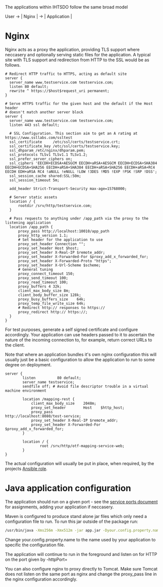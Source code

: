The applications within IHTSDO follow the same broad model


  User -> | Nginx | -> | Application |

# Nginx

Nginx acts as a proxy the application, providing TLS support where neccasery and optionally serving static files for the application. A typical site with TLS support and redirection from HTTP to the SSL would be as follows.

```
# Redirect HTTP traffic to HTTPS, acting as default site
server {
  server_name www.testservice.com testservice.com;
  listen 80 default;
  rewrite ^ https://$host$request_uri permanent;
}

# Serve HTTPS traffic for the given host and the default if the Host header
# doesn't match another server block
server {
  server_name www.testservice.com testservice.com;
  listen 443 ssl default;

  # SSL Configuration. This section aim to get an A rating at https://www.ssllabs.com/ssltest
  ssl_certificate     /etc/ssl/certs/testservice.crt;
  ssl_certificate_key /etc/ssl/certs/testservice.key;
  ssl_dhparam /etc/nginx/dhparam.pem;
  ssl_protocols TLSv1 TLSv1.1 TLSv1.2;
  ssl_prefer_server_ciphers on;
  ssl_ciphers 'EECDH+ECDSA+AESGCM EECDH+aRSA+AESGCM EECDH+ECDSA+SHA384 EECDH+ECDSA+SHA256 EECDH+aRSA+SHA384 EECDH+aRSA+SHA256 EECDH+aRSA+RC4 EECDH EDH+aRSA RC4 !aNULL !eNULL !LOW !3DES !MD5 !EXP !PSK !SRP !DSS';
  ssl_session_cache shared:SSL:50m;
  ssl_session_timeout 5m;

  add_header Strict-Transport-Security max-age=15768000;

  # Server static assets
  location / {
      rootdir /srv/http/testservice.com;
  }

  # Pass requests to anything under /app_path via the proxy to the listening application
  location /app_path {
      proxy_pass http://localhost:10010/app_path
      proxy_http_version 1.1;
	  # Set header for the application to use
      proxy_set_header Connection "";
      proxy_set_header Host $host;
      proxy_set_header X-Real-IP $remote_addr;
      proxy_set_header X-Forwarded-For $proxy_add_x_forwarded_for;
      proxy_set_header X-Forwarded-Proto "https";
      proxy_set_header X-Url-Scheme $scheme;
	  # General tuning
      proxy_connect_timeout 150;
      proxy_send_timeout 100;
      proxy_read_timeout 100;
      proxy_buffers 4 32k;
      client_max_body_size 8m;
      client_body_buffer_size 128k;
      proxy_busy_buffers_size    64k;
      proxy_temp_file_write_size 64k;
	  # Redirect http:// responses to https://
      proxy_redirect http:// https://;
  }
}
```

For test purposes, generate a self signed certificate and configure accordingly. Your application can use headers passed to it to ascertain the nature of the incoming connection to, for example, return correct URLs to the client.

Note that where an application bundles it's own nginx configuration this will usually just be a basic configuration to allow the application to run to some degree on deployment.

```
server {
        listen          80 default;
        server_name testservice;
        sendfile off; # Avoid file descriptor trouble in a virtual machine environment

        location /mapping-rest {
	        client_max_body_size    2048m;
	        proxy_set_header        Host    $http_host;
	        proxy_pass                              http://localhost:8080/test-service;
	        proxy_set_header X-Real-IP $remote_addr;
	        proxy_set_header X-Forwarded-For $proxy_add_x_forwarded_for;
        }

        location / {
                root /srv/http/otf-mapping-service-web;
        }
}
```

The actual configuration will usually be put in place, when required, by the projects [Ansible role](https://github.com/IHTSDO/ihtsdo-ansible/tree/master/roles).

# Java application configuration

The application should run on a given port - see the [service ports document](service_ports.md) for assignments, adding your application if neccasery.

Maven is configured to produce stand alone jar files which only need a configuration file to run. To run this jar outside of the package run:

```sh
/usr/bin/java -Xms256m -Xmx512m -jar app.jar -Dyour.config.property.name=config.properties -httpPort=10010 -resetExtract -extractDirectory extract
```

Change your.config.property.name to the name used by your application to specific the configuration file. 

The application will continue to run in the foreground and listen on for HTTP on the port given by -httpPort=


You can also configure nginx to proxy directly to Tomcat. Make sure Tomcat does not listen on the same port as nginx and change the proxy_pass line in the nginx configuration accordingly.

